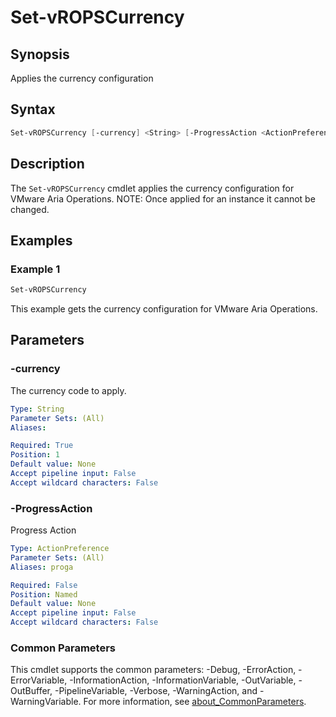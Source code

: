 
# Set-vROPSCurrency

## Synopsis

Applies the currency configuration

## Syntax

```powershell
Set-vROPSCurrency [-currency] <String> [-ProgressAction <ActionPreference>] [<CommonParameters>]
```

## Description

The `Set-vROPSCurrency` cmdlet applies the currency configuration for VMware Aria Operations.
NOTE: Once applied for an instance it cannot be changed.

## Examples

### Example 1

```powershell
Set-vROPSCurrency
```

This example gets the currency configuration for VMware Aria Operations.

## Parameters

### -currency

The currency code to apply.

```yaml
Type: String
Parameter Sets: (All)
Aliases:

Required: True
Position: 1
Default value: None
Accept pipeline input: False
Accept wildcard characters: False
```

### -ProgressAction

Progress Action

```yaml
Type: ActionPreference
Parameter Sets: (All)
Aliases: proga

Required: False
Position: Named
Default value: None
Accept pipeline input: False
Accept wildcard characters: False
```

### Common Parameters

This cmdlet supports the common parameters: -Debug, -ErrorAction, -ErrorVariable, -InformationAction, -InformationVariable, -OutVariable, -OutBuffer, -PipelineVariable, -Verbose, -WarningAction, and -WarningVariable. For more information, see [about_CommonParameters](http://go.microsoft.com/fwlink/?LinkID=113216).
